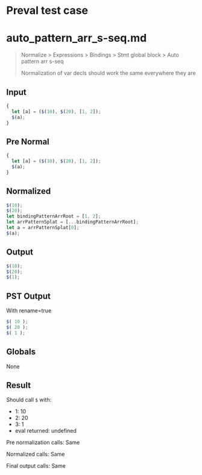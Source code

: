 # Preval test case

# auto_pattern_arr_s-seq.md

> Normalize > Expressions > Bindings > Stmt global block > Auto pattern arr s-seq
>
> Normalization of var decls should work the same everywhere they are

## Input

`````js filename=intro
{
  let [a] = ($(10), $(20), [1, 2]);
  $(a);
}
`````

## Pre Normal


`````js filename=intro
{
  let [a] = ($(10), $(20), [1, 2]);
  $(a);
}
`````

## Normalized


`````js filename=intro
$(10);
$(20);
let bindingPatternArrRoot = [1, 2];
let arrPatternSplat = [...bindingPatternArrRoot];
let a = arrPatternSplat[0];
$(a);
`````

## Output


`````js filename=intro
$(10);
$(20);
$(1);
`````

## PST Output

With rename=true

`````js filename=intro
$( 10 );
$( 20 );
$( 1 );
`````

## Globals

None

## Result

Should call `$` with:
 - 1: 10
 - 2: 20
 - 3: 1
 - eval returned: undefined

Pre normalization calls: Same

Normalized calls: Same

Final output calls: Same
